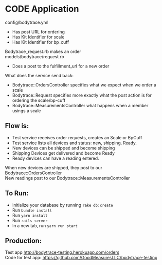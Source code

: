 # CODE Application

config/bodytrace.yml
* Has post URL for ordering
* Has Kit Identifier for scale
* Has Kit Identifier for bp_cuff

Bodytrace_request.rb makes an order  
models/bodytrace/request.rb  
* Does a post to the fulfillment_url for a new order

What does the service send back:
* Bodytrace::OrdersController specifies what we expect when we order a scale
* Bodytrace::Request specifies more exactly what the post action is for ordering the scale/bp-cuff
* Bodytrace::MeasurementsController what happens when a member usings a scale

## Flow is:

* Test service receives order requests, creates an Scale or BpCuff
* Test service lists all devices and status: new, shipping. Ready.
* New devices can be shipped and become shipping
* Shipping Devices get delivered and become Ready
* Ready devices can have a reading entered.

When new devices are shipped, they post to our Bodytrace::OrdersController  
New readings post to our Bodytrace::MeasurementsController


## To Run:

* Initialize your database by running `rake db:create`
* Run `bundle install`
* Run `yarn install`
* Run `rails server`
* In a new tab, run `yarn run start`

## Production:
Test app http://bodytrace-testing.herokuapp.com/orders  
Code for test app: https://github.com/GoodMeasuresLLC/bodytrace-testing

